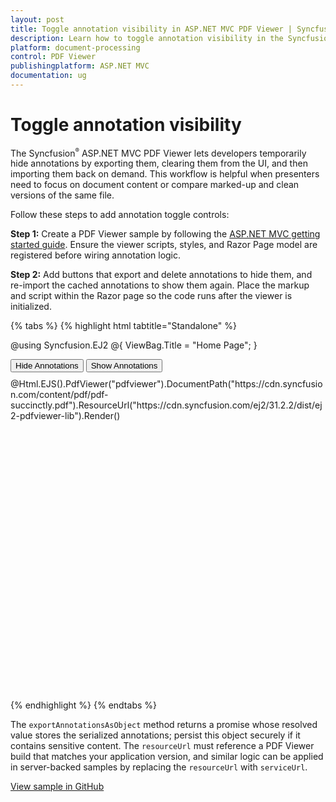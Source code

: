 ```yaml
---
layout: post
title: Toggle annotation visibility in ASP.NET MVC PDF Viewer | Syncfusion
description: Learn how to toggle annotation visibility in the Syncfusion ASP.NET MVC PDF Viewer by exporting and restoring annotations with custom buttons.
platform: document-processing
control: PDF Viewer
publishingplatform: ASP.NET MVC
documentation: ug
---
```


# Toggle annotation visibility

The Syncfusion<sup style="font-size:70%">&reg;</sup> ASP.NET MVC PDF Viewer lets developers temporarily hide annotations by exporting them, clearing them from the UI, and then importing them back on demand. This workflow is helpful when presenters need to focus on document content or compare marked-up and clean versions of the same file.

Follow these steps to add annotation toggle controls:

**Step 1:** Create a PDF Viewer sample by following the [ASP.NET MVC getting started guide](https://help.syncfusion.com/document-processing/pdf/pdf-viewer/asp-net-mvc/getting-started). Ensure the viewer scripts, styles, and Razor Page model are registered before wiring annotation logic.

**Step 2:** Add buttons that export and delete annotations to hide them, and re-import the cached annotations to show them again. Place the markup and script within the Razor page so the code runs after the viewer is initialized.

{% tabs %}
{% highlight html tabtitle="Standalone" %}

@using Syncfusion.EJ2
@{
    ViewBag.Title = "Home Page";
}
<div>
    <div class="button-container" style="margin-bottom: 10px;">
        <button id="hideBtn" class="e-btn e-primary">Hide Annotations</button>
        <button id="unhideBtn" class="e-btn e-primary">Show Annotations</button>
    </div>
    <div style="height:500px;width:100%;">
        @Html.EJS().PdfViewer("pdfviewer").DocumentPath("https://cdn.syncfusion.com/content/pdf/pdf-succinctly.pdf").ResourceUrl("https://cdn.syncfusion.com/ej2/31.2.2/dist/ej2-pdfviewer-lib").Render()
    </div>
</div>

<script type="text/javascript">
    var exportObject;

    // Function to hide annotations
    function HideAnnotations() {
        var pdfviewer = document.getElementById('pdfviewer').ej2_instances[0];
        pdfviewer.exportAnnotationsAsObject().then(function(value) {
            exportObject = value;
            pdfviewer.deleteAnnotations();
        });
    }

    // Function to unhide annotations
    function UnHideAnnotations() {
        var pdfviewer = document.getElementById('pdfviewer').ej2_instances[0];
        if (exportObject) {
            pdfviewer.importAnnotation(JSON.parse(exportObject));
        }
    }

    // Add event listeners to buttons
    document.getElementById('hideBtn').addEventListener('click', HideAnnotations);
    document.getElementById('unhideBtn').addEventListener('click', UnHideAnnotations);
</script>

{% endhighlight %}
{% endtabs %}

The `exportAnnotationsAsObject` method returns a promise whose resolved value stores the serialized annotations; persist this object securely if it contains sensitive content. The `resourceUrl` must reference a PDF Viewer build that matches your application version, and similar logic can be applied in server-backed samples by replacing the `resourceUrl` with `serviceUrl`.

[View sample in GitHub](https://github.com/SyncfusionExamples/mvc-pdf-viewer-examples/tree/master/How%20to)
